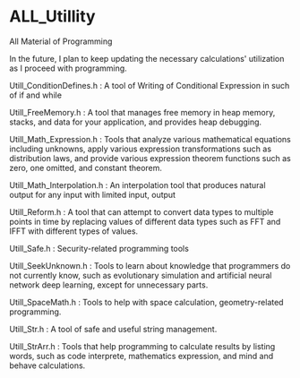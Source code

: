 # ALL_Utillity
 All Material of Programming
 
 In the future, I plan to keep updating the necessary calculations' utilization as I proceed with programming.
 
 Utill_ConditionDefines.h : A tool of Writing of Conditional Expression in such of if and while
 
 Utill_FreeMemory.h : A tool that manages free memory in heap memory, stacks, and data for your application, and provides heap debugging.
 
 Utill_Math_Expression.h : Tools that analyze various mathematical equations including unknowns, apply various expression transformations such as distribution laws, and provide various expression theorem functions such as zero, one omitted, and constant theorem.
 
 Utill_Math_Interpolation.h : An interpolation tool that produces natural output for any input with limited input, output
 
 Utill_Reform.h : A tool that can attempt to convert data types to multiple points in time by replacing values of different data types such as FFT and IFFT with different types of values.
 
 Utill_Safe.h : Security-related programming tools
 
 Utill_SeekUnknown.h : Tools to learn about knowledge that programmers do not currently know, such as evolutionary simulation and artificial neural network deep learning, except for unnecessary parts.
 
 Utill_SpaceMath.h : Tools to help with space calculation, geometry-related programming.
 
 Utill_Str.h : A tool of safe and useful string management.
 
 Utill_StrArr.h : Tools that help programming to calculate results by listing words, such as code interprete, mathematics expression, and mind and behave calculations.
